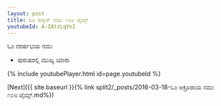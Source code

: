 ```yaml
---
layout: post
title: ಓಂ ಸಾಕ್ಷಿನ್ ನಮಃ ೧೦೮ ಟೈಮ್ಸ್
youtubeId: A-ZAtzLqYnI
---
```

 
 
 ಓಂ ನರರ್ಷಭಯ ನಮಃ  
 
 -  ಪುರುಷರಲ್ಲಿ ಮುಖ್ಯ ಯಾರು 
 
  
 
  
 
 
 
 
 
 


{% include youtubePlayer.html id=page.youtubeId %}
 
[Next]({{ site.baseurl }}{% link  split2/_posts/2016-03-18-ಓಂ ಅಕ್ರೂರಾಯ ನಮಃ ೧೦೮ ಟೈಮ್ಸ್.md%})
 
